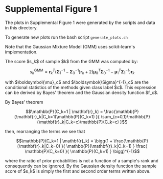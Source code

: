 # Supplemental Figure 1

The plots in Supplemental Figure 1 were generated by the scripts and
data in this directory.

To generate new plots run the bash script
`generate_plots.sh`

Note that the Gaussian Mixture Model (GMM) uses scikit-learn's
implementation.

The score \$s_k\$ of sample \$k\$ from the GMM was computed by:

```math
s_k^{\text{GMM}} =
\mathbf{r}_k^T
    \bigg(\boldsymbol{\Sigma}^{-1}_1 - \boldsymbol{\Sigma}^{-1}_0\bigg)
    \mathbf{r}_k
+ 2 \bigg(\boldsymbol{\mu}_0^T\boldsymbol{\Sigma}^{-1}_0
    - \boldsymbol{\mu}_1^T\boldsymbol{\Sigma}^{-1}_1\bigg) \mathbf{r}_k
```

with \$\boldsymbol{\mu}_c\$ and \$\boldsymbol{\Sigma}^{-1}_c\$ are
the conditional statistics of the methods given class label \$c\$.
This expression can be derived by Bayes' theorem and the Gaussian density function 
\$f_c\$.

By Bayes' theorem

```math
\mathbb{P}(C_k=1 | \mathbf{r}_k) = \frac{\mathbb{P}(\mathbf{r}_k|C_k=1)\mathbb{P}(C_k=1)
}{
\sum_{c=0,1}\mathbb{P}(\mathbf{r}_k|C_k=c)\mathbb{P}(C_k=c)
}
```

then, rearranging the terms we see that

```math
\mathbb{P}(C_k=1 | \mathbf{r}_k) = \bigg(1 + 
\frac{\mathbb{P}(\mathbf{r}_k|C_k=0)
}{
\mathbb{P}(\mathbf{r}_k|C_k=1)
}
\frac{
\mathbb{P}(C_k=0)
}{
\mathbb{P}(C_k=1)
}
\bigg)^{-1}
```
where the ratio of prior probabilities is not a function of a sample's 
rank and consequently can be ignored.  By the Gaussian density function
the sample score of \$s_k\$ is simply the first and second order terms written above.

